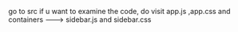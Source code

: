 go to src
if u want to examine the code, do visit app.js ,app.css and containers ---> sidebar.js and sidebar.css
